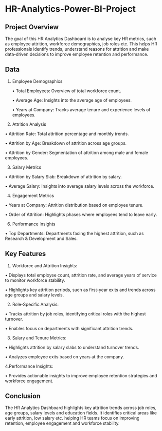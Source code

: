# HR-Analytics-Power-BI-Project

## Project Overview
The goal of this HR Analytics Dashboard is to analyse key HR metrics, such as employee attrition, workforce demographics, job roles etc. This helps HR professionals identify trends, understand reasons for attrition and make data-driven decisions to improve employee retention and performance.

## Data

1.	Employee Demographics
   
     •	Total Employees: Overview of total workforce count.
     
     •	Average Age: Insights into the average age of employees.
     
     •	Years at Company: Tracks average tenure and experience levels of employees.

2.	Attrition Analysis
   
  •	Attrition Rate: Total attrition percentage and monthly trends.
  
  •	Attrition by Age: Breakdown of attrition across age groups.
  
  •	Attrition by Gender: Segmentation of attrition among male and female employees.

3.	Salary Metrics
   
  •	Attrition by Salary Slab: Breakdown of attrition by salary.
  
  •	Average Salary: Insights into average salary levels across the workforce.

4.	Engagement Metrics
   
  •	Years at Company: Attrition distribution based on employee tenure.
  
  •	Order of Attrition: Highlights  phases where employees tend to leave early.

6.	Performance Insights
   
  •	Top Departments: Departments facing the highest attrition, such as Research & Development and Sales.

  ## Key Features

1.  Workforce and Attrition Insights:
  
  •	Displays total employee count, attrition rate, and average years of service to monitor workforce stability.
  
  •	Highlights key attrition periods, such as first-year exits and trends across age groups and salary levels.

2.  Role-Specific Analysis:
   
  •	Tracks attrition by job roles, identifying critical roles with the highest turnover.
  
  •	Enables focus on departments with significant attrition trends.

3. Salary and Tenure Metrics:
     
  •	Highlights attrition by salary slabs to understand turnover trends.
  
  •	Analyzes employee exits based on years at the company.

4.Performance Insights:

  •	Provides actionable insights to improve employee retention strategies and workforce engagement.

  ## Conclusion

  
The HR Analytics Dashboard highlights key attrition trends across job roles, age groups, salary levels and education fields. It identifies critical areas like early attrition, low salary etc. helping HR teams focus on improving retention, employee engagement and workforce stability.


